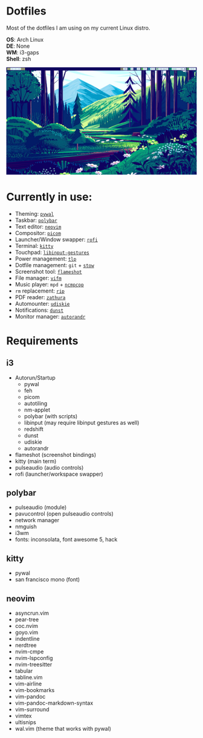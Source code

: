 # Dotfiles
Most of the dotfiles I am using on my current Linux distro.

**OS**: Arch Linux\
**DE**: None\
**WM**: i3-gaps\
**Shell**: zsh

![neofetch & cava](rice.png?raw=true "Title")

# Currently in use:
- Theming: [`pywal`](https://github.com/dylanaraps/pywal)
- Taskbar: [`polybar`](https://github.com/polybar/polybar)
- Text editor: [`neovim`](https://github.com/neovim/neovim) 
- Compositor: [`picom`](https://github.com/yshui/picom)
- Launcher/Window swapper: [`rofi`](https://github.com/davatorium/rofi)
- Terminal: [`kitty`](https://github.com/kovidgoyal/kitty)
- Touchpad: [`libinput-gestures`](https://github.com/bulletmark/libinput-gestures)
- Power management: [`tlp`](https://github.com/linrunner/TLP)
- Dotfile management: `git` + [`stow`](https://www.gnu.org/software/stow/)
- Screenshot tool: [`flameshot`](https://github.com/flameshot-org/flameshot)
- File manager: [`vifm`](https://github.com/vifm/vifm)
- Music player: `mpd` + [`ncmpcpp`](https://github.com/ncmpcpp/ncmpcpp)
- `rm` replacement: [`rip`](https://github.com/nivekuil/rip)
- PDF reader: [`zathura`](https://github.com/pwmt/zathura)
- Automounter: [`udiskie`](https://github.com/coldfix/udiskie)
- Notifications: [`dunst`](https://github.com/dunst-project/dunst)
- Monitor manager: [`autorandr`](https://github.com/phillipberndt/autorandr)

# Requirements

## i3
- Autorun/Startup
    - pywal
    - feh
    - picom
    - autotiling
    - nm-applet
    - polybar (with scripts)
    - libinput (may require libinput gestures as well)
    - redshift
    - dunst
    - udiskie
    - autorandr 
- flameshot (screenshot bindings)
- kitty (main term)
- pulseaudio (audio controls)
- rofi (launcher/workspace swapper)

## polybar 
- pulseaudio (module)
- pavucontrol (open pulseaudio controls)
- network manager
- nmguish 
- i3wm
- fonts: inconsolata, font awesome 5, hack

## kitty
- pywal
- san francisco mono (font)

## neovim
- asyncrun.vim
- pear-tree
- coc.nvim
- goyo.vim
- indentline
- nerdtree
- nvim-cmpe
- nvim-lspconfig
- nvim-treesitter
- tabular
- tabline.vim
- vim-airline
- vim-bookmarks
- vim-pandoc
- vim-pandoc-markdown-syntax
- vim-surround
- vimtex
- ultisnips
- wal.vim (theme that works with pywal)
